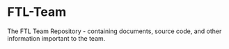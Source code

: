 # FTL-Team
The FTL Team Repository - containing documents, source code, and other information important to the team.
